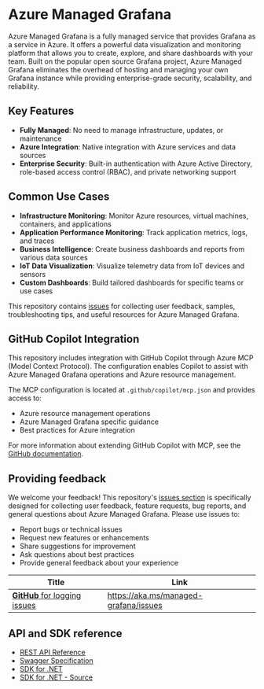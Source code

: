 # Azure Managed Grafana

Azure Managed Grafana is a fully managed service that provides Grafana as a service in Azure. It offers a powerful data visualization and monitoring platform that allows you to create, explore, and share dashboards with your team. Built on the popular open source Grafana project, Azure Managed Grafana eliminates the overhead of hosting and managing your own Grafana instance while providing enterprise-grade security, scalability, and reliability.

## Key Features

- **Fully Managed**: No need to manage infrastructure, updates, or maintenance
- **Azure Integration**: Native integration with Azure services and data sources
- **Enterprise Security**: Built-in authentication with Azure Active Directory, role-based access control (RBAC), and private networking support

## Common Use Cases

- **Infrastructure Monitoring**: Monitor Azure resources, virtual machines, containers, and applications
- **Application Performance Monitoring**: Track application metrics, logs, and traces
- **Business Intelligence**: Create business dashboards and reports from various data sources
- **IoT Data Visualization**: Visualize telemetry data from IoT devices and sensors
- **Custom Dashboards**: Build tailored dashboards for specific teams or use cases

This repository contains [issues](https://github.com/Azure/azure-managed-grafana/issues) for collecting user feedback, samples, troubleshooting tips, and useful resources for Azure Managed Grafana.

## GitHub Copilot Integration

This repository includes integration with GitHub Copilot through Azure MCP (Model Context Protocol). The configuration enables Copilot to assist with Azure Managed Grafana operations and Azure resource management.

The MCP configuration is located at `.github/copilot/mcp.json` and provides access to:
- Azure resource management operations
- Azure Managed Grafana specific guidance
- Best practices for Azure integration

For more information about extending GitHub Copilot with MCP, see the [GitHub documentation](https://docs.github.com/en/copilot/using-github-copilot/coding-agent/extending-copilot-coding-agent-with-mcp).

## Providing feedback

We welcome your feedback! This repository's [issues section](https://github.com/Azure/azure-managed-grafana/issues) is specifically designed for collecting user feedback, feature requests, bug reports, and general questions about Azure Managed Grafana. Please use issues to:

- Report bugs or technical issues
- Request new features or enhancements
- Share suggestions for improvement
- Ask questions about best practices
- Provide general feedback about your experience

| Title | Link |
|-|-|
| [**GitHub** for logging issues](https://aka.ms/managed-grafana/issues) | https://aka.ms/managed-grafana/issues |

## API and SDK reference

* [REST API Reference](https://learn.microsoft.com/en-us/rest/api/managed-grafana/)
* [Swagger Specification](https://github.com/Azure/azure-rest-api-specs/blob/master/specification/dashboard/resource-manager/Microsoft.Dashboard/stable/2023-09-01/grafana.json)
* [SDK for .NET](https://www.nuget.org/packages/Azure.ResourceManager.Grafana)
* [SDK for .NET - Source](https://github.com/Azure/azure-sdk-for-net/tree/main/sdk/grafana/Azure.ResourceManager.Grafana)
